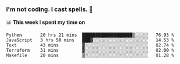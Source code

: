 ### I'm not coding. I cast spells. 🎩

📊 **This week I spent my time on**
<!--START_SECTION:waka-->
```text
Python       20 hrs 21 mins  ███████████████████▒░░░░░   76.93 % 
JavaScript   3 hrs 50 mins   ███▓░░░░░░░░░░░░░░░░░░░░░   14.53 % 
Text         43 mins         ▓░░░░░░░░░░░░░░░░░░░░░░░░   02.74 % 
Terraform    31 mins         ▓░░░░░░░░░░░░░░░░░░░░░░░░   02.00 % 
Makefile     20 mins         ▒░░░░░░░░░░░░░░░░░░░░░░░░   01.28 % 
```
<!--END_SECTION:waka-->
